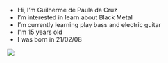 - Hi, I’m Guilherme de Paula da Cruz
- I’m interested in learn about Black Metal
- I’m currently learning play bass and electric guitar
- I'm 15 years old
- I was born in 21/02/08



![](https://media.tenor.com/D3djNP2CZeUAAAAC/brazil-portugal.gif)
